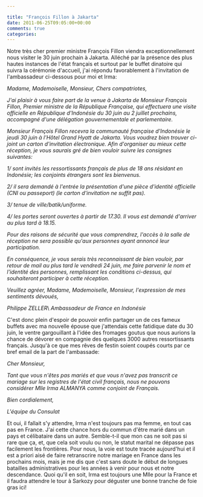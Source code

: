 ```yaml
---

title: "François Fillon à Jakarta"
date: 2011-06-25T09:05:00+00:00
comments: true
categories: 
---
```


Notre très cher premier ministre François Fillon viendra exceptionnellement nous visiter le 30 juin prochain à Jakarta. Alléché par la présence des plus hautes instances de l'état français et surtout par le buffet dinatoire qui suivra la cérémonie d'accueil, j'ai répondu favorablement à l'invitation de l'ambassadeur ci-dessous pour moi et Irma:

*Madame, Mademoiselle, Monsieur, Chers compatriotes,*

*J'ai plaisir à vous faire part de la venue à Jakarta de Monsieur François Fillon, Premier ministre de la République Française, qui effectuera une visite officielle en République d'Indonésie du 30 juin au 2 juillet prochains, accompagné d'une délégation gouvernementale et parlementaire.*

*Monsieur François Fillon recevra la communauté française d'Indonésie le jeudi 30 juin à l'Hôtel Grand Hyatt de Jakarta. Vous voudrez bien trouver ci-joint un carton d'invitation électronique. Afin d'organiser au mieux cette réception, je vous saurais gré de bien vouloir suivre les consignes suivantes:*

*1/ sont invités les ressortissants français de plus de 18 ans résidant en Indonésie; les conjoints étrangers sont les bienvenus.*

*2/ il sera demandé à l'entrée la présentation d'une pièce d'identité officielle (CNI ou passeport) (le carton d'invitation ne suffit pas).*

*3/ tenue de ville/batik/uniforme.*

*4/ les portes seront ouvertes à partir de 17.30. Il vous est demandé d'arriver au plus tard à 18.15.*

*Pour des raisons de sécurité que vous comprendrez, l'accès à la salle de réception ne sera possible qu'aux personnes ayant annoncé leur participation.*

*En conséquence, je vous serais très reconnaissant de bien vouloir, par retour de mail au plus tard le vendredi 24 juin, me faire parvenir le nom et l'identité des personnes, remplissant les conditions ci-dessus, qui souhaiteront participer à cette réception.*

*Veuillez agréer, Madame, Mademoiselle, Monsieur, l'expression de mes sentiments dévoués,*

*Philippe ZELLER*\ *Ambassadeur de France en Indonésie*

C'est donc plein d'espoir de pouvoir enfin partager un de ces fameux buffets avec ma nouvelle épouse que j'attendais cette fatidique date du 30 juin, le ventre gargouillant à l'idée des fromages goutus que nous aurions la chance de dévorer en compagnie des quelques 3000 autres ressortissants français. Jusqu'à ce que mes rêves de festin soient coupés courts par ce bref email de la part de l'ambassade:

*Cher Monsieur,*

*Tant que vous n'êtes pas mariés et que vous n'avez pas transcrit ce mariage sur les registres de l'état civil français, nous ne pouvons considérer Mlle Irma ALMANYA comme conjoint de Français.*

*Bien cordialement,*

*L'équipe du Consulat*

Et oui, il fallait s'y attendre, Irma n'est toujours pas ma femme, en tout cas pas en France. J'ai cette chance hors du commun d'être marié dans un pays et célibataire dans un autre. Semble-t-il que mon cas ne soit pas si rare que ça, et, que cela soit voulu ou non, le statut marital ne dépasse pas facilement les frontières. Pour nous, la voie est toute tracée aujourd'hui et il est a priori aisé de faire retranscrire notre mariage en France dans les prochains mois, mais je me dis que c'est sans doute le début de longues batailles administratives pour les années à venir pour nous et notre descendance. Quoi qu'il en soit, Irma est toujours une Mlle pour la France et il faudra attendre le tour à Sarkozy pour déguster une bonne tranche de foie gras ici!